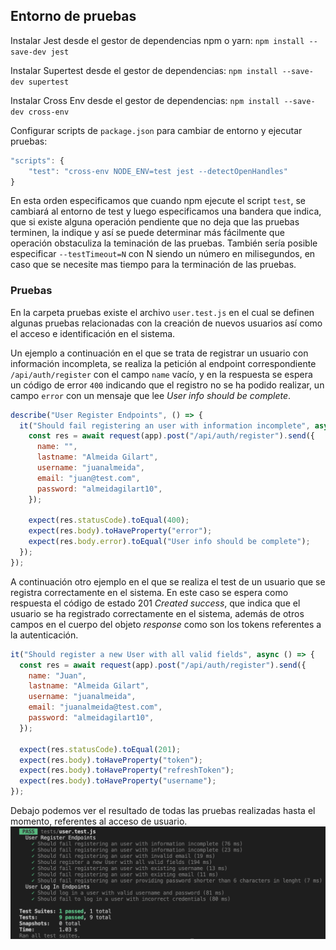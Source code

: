 ## Entorno de pruebas

Instalar Jest desde el gestor de dependencias npm o yarn:
`npm install --save-dev jest`

Instalar Supertest desde el gestor de dependencias:
`npm install --save-dev supertest`

Instalar Cross Env desde el gestor de dependencias:
`npm install --save-dev cross-env`

Configurar scripts de `package.json` para cambiar de entorno y ejecutar pruebas:

```javascript
"scripts": {
    "test": "cross-env NODE_ENV=test jest --detectOpenHandles"
}
```

En esta orden especificamos que cuando npm ejecute el script `test`, se cambiará al entorno de test y luego especificamos una bandera que indica, que si existe alguna operación pendiente que no deja que las pruebas terminen, la indique y así se puede determinar más fácilmente que operación obstaculiza la teminación de las pruebas. También sería posible especificar `--testTimeout=N` con N siendo un número en milisegundos, en caso que se necesite mas tiempo para la terminación de las pruebas.

### Pruebas

En la carpeta pruebas existe el archivo `user.test.js` en el cual se definen algunas pruebas relacionadas con la creación de nuevos usuarios así como el acceso e identificación en el sistema.

Un ejemplo a continuación en el que se trata de registrar un usuario con información incompleta, se realiza la petición al endpoint correspondiente `/api/auth/register` con el campo `name` vacío, y en la respuesta se espera un código de error `400` indicando que el registro no se ha podido realizar, un campo `error` con un mensaje que lee _User info should be complete_.

```javascript
describe("User Register Endpoints", () => {
  it("Should fail registering an user with information incomplete", async () => {
    const res = await request(app).post("/api/auth/register").send({
      name: "",
      lastname: "Almeida Gilart",
      username: "juanalmeida",
      email: "juan@test.com",
      password: "almeidagilart10",
    });

    expect(res.statusCode).toEqual(400);
    expect(res.body).toHaveProperty("error");
    expect(res.body.error).toEqual("User info should be complete");
  });
});
```

A continuación otro ejemplo en el que se realiza el test de un usuario que se registra correctamente en el sistema. En este caso se espera como respuesta el código de estado 201 _Created success_, que indica que el usuario se ha registrado correctamente en el sistema, además de otros campos en el cuerpo del objeto _response_ como son los tokens referentes a la autenticación.

```javascript
it("Should register a new User with all valid fields", async () => {
  const res = await request(app).post("/api/auth/register").send({
    name: "Juan",
    lastname: "Almeida Gilart",
    username: "juanalmeida",
    email: "juanalmeida@test.com",
    password: "almeidagilart10",
  });

  expect(res.statusCode).toEqual(201);
  expect(res.body).toHaveProperty("token");
  expect(res.body).toHaveProperty("refreshToken");
  expect(res.body).toHaveProperty("username");
});
```

Debajo podemos ver el resultado de todas las pruebas realizadas hasta el momento, referentes al acceso de usuario.
![Tests](./img/tests.png)
